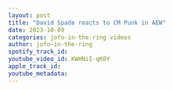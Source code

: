 ```yaml
---
layout: post
title: "David Spade reacts to CM Punk in AEW"
date: 2023-10-09
categories: jofo-in-the-ring videos
author: jofo-in-the-ring
spotify_track_id: 
youtube_video_id: KWHNiI-qK0Y
apple_track_id: 
youtube_metadata: 
---
```

